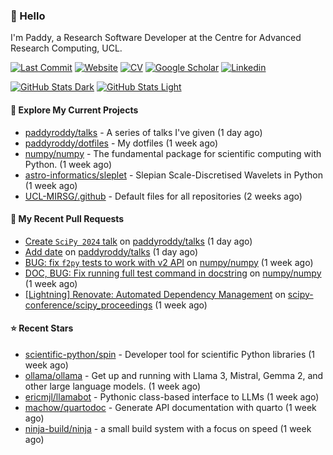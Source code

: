 ### 👋 Hello

I'm Paddy, a Research Software Developer at the Centre for Advanced Research
Computing, UCL.

[![Last Commit](https://img.shields.io/github/last-commit/paddyroddy/paddyroddy/main?label=updated)](https://github.com/paddyroddy)
[![Website](https://img.shields.io/badge/GitHub%20Pages-222?logo=githubpages&logoColor=fff&style=for-the-badge&style=flat)](https://paddyroddy.github.io)
[![CV](https://img.shields.io/badge/CV-PDF-pink.svg)](https://paddyroddy.github.io/cv)
[![Google Scholar](https://img.shields.io/badge/Google%20Scholar-4285F4?logo=googlescholar&logoColor=fff&style=for-the-badge&style=flat)](https://scholar.google.com/citations?user=OFigHUwAAAAJ)
[![Linkedin](https://img.shields.io/badge/LinkedIn-0A66C2?logo=linkedin&logoColor=fff&style=for-the-badge&style=flat)](https://www.linkedin.com/in/patrickjamesroddy)

[![GitHub Stats Dark](https://github-readme-stats-paddyroddy.vercel.app/api?username=paddyroddy&disable_animations=true&hide_border=true&hide_title=true&include_all_commits=true&rank_icon=github&show=prs_merged,reviews&show_icons=true&theme=tokyonight)](https://github.com/paddyroddy/paddyroddy#gh-dark-mode-only)
[![GitHub Stats Light](https://github-readme-stats-paddyroddy.vercel.app/api?username=paddyroddy&disable_animations=true&hide_border=true&hide_title=true&include_all_commits=true&rank_icon=github&show=prs_merged,reviews&show_icons=true&theme=default)](https://github.com/paddyroddy/paddyroddy#gh-light-mode-only)

#### 👷 Explore My Current Projects

- [paddyroddy/talks](https://github.com/paddyroddy/talks) - A series of talks I&#39;ve given
  (1 day ago)
- [paddyroddy/dotfiles](https://github.com/paddyroddy/dotfiles) - My dotfiles
  (1 week ago)
- [numpy/numpy](https://github.com/numpy/numpy) - The fundamental package for scientific computing with Python.
  (1 week ago)
- [astro-informatics/sleplet](https://github.com/astro-informatics/sleplet) - Slepian Scale-Discretised Wavelets in Python
  (1 week ago)
- [UCL-MIRSG/.github](https://github.com/UCL-MIRSG/.github) - Default files for all repositories
  (2 weeks ago)

#### 🔨 My Recent Pull Requests

- [Create `SciPy 2024` talk](https://github.com/paddyroddy/talks/pull/54) on [paddyroddy/talks](https://github.com/paddyroddy/talks)
  (1 day ago)
- [Add date](https://github.com/paddyroddy/talks/pull/53) on [paddyroddy/talks](https://github.com/paddyroddy/talks)
  (1 day ago)
- [BUG: fix ``f2py`` tests to work with v2 API](https://github.com/numpy/numpy/pull/26935) on [numpy/numpy](https://github.com/numpy/numpy)
  (1 week ago)
- [DOC, BUG: Fix running full test command in docstring](https://github.com/numpy/numpy/pull/26931) on [numpy/numpy](https://github.com/numpy/numpy)
  (1 week ago)
- [[Lightning] Renovate: Automated Dependency Management](https://github.com/scipy-conference/scipy_proceedings/pull/960) on [scipy-conference/scipy_proceedings](https://github.com/scipy-conference/scipy_proceedings)
  (1 week ago)

#### ⭐ Recent Stars

- [scientific-python/spin](https://github.com/scientific-python/spin) - Developer tool for scientific Python libraries
  (1 week ago)
- [ollama/ollama](https://github.com/ollama/ollama) - Get up and running with Llama 3, Mistral, Gemma 2, and other large language models.
  (1 week ago)
- [ericmjl/llamabot](https://github.com/ericmjl/llamabot) - Pythonic class-based interface to LLMs
  (1 week ago)
- [machow/quartodoc](https://github.com/machow/quartodoc) - Generate API documentation with quarto
  (1 week ago)
- [ninja-build/ninja](https://github.com/ninja-build/ninja) - a small build system with a focus on speed
  (1 week ago)
